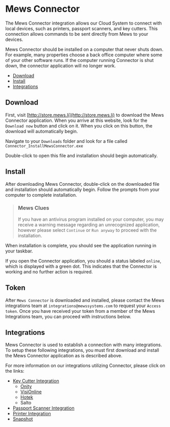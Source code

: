 # Mews Connector

The Mews Connector integration allows our Cloud System to connect with local devices, such as printers, passport scanners, and key cutters. This connection allows commands to be sent directly from Mews to your devices.

Mews Connector should be installed on a computer that never shuts down. For example, many properties choose a back office computer where some of your other software runs. If the computer running Connector is shut down, the connector application will no longer work.

* [Download](mews-connector.md#download)
* [Install](mews-connector.md#install)
* [Integrations](mews-connector.md#integrations)

## Download

First, visit [http://store.mews.li](http://store.mews.li) to download the Mews Connector application. When you arrive at this website, look for the `Download now` button and click on it. When you click on this button, the download will automatically begin.

Navigate to your `Downloads` folder and look for a file called `Connector_InstallMewsConnector.exe`

Double-click to open this file and installation should begin automatically.

## Install

After downloading Mews Connector, double-click on the downloaded file and installation should automatically begin. Follow the prompts from your computer to complete installation.

> ### Mews Clues
>
> If you have an antivirus program installed on your computer, you may receive a warning message regarding an unrecognized application, however please select `Continue` or `Run anyway` to proceed with the installation.

When installation is complete, you should see the application running in your taskbar.

If you open the Connector application, you should a status labeled `online`, which is displayed with a green dot. This indicates that the Connector is working and no further action is required.

## Token

After `Mews Connector` is downloaded and installed, please contact the Mews integrations team at `integrations@mewssystems.com` to request your `Access token`. Once you have received your token from a member of the Mews Integrations team, you can proceed with instructions below.

## Integrations

Mews Connector is used to establish a connection with many integrations. To setup these following integrations, you must first download and install the Mews Connector application as is described above.

For more information on our integrations utilizing Connector, please click on the links:

* [Key Cutter Integration](key-cutter-integration/)
  * [Onity](key-cutter-integration/onity.md)
  * [VisiOnline](key-cutter-integration/visionline.md)
  * [Hotek](key-cutter-integration/hotek.md)
  * Salto
* [Passport Scanner Integration](passport-scanner-integration.md)
* [Printer Integration](printer-integration.md)
* [Snapshot](https://github.com/mews-systems/commander-guide/tree/aba4aad5c9d2bc8ec74b2a6c202f25d981c8b45b/settings/integrations/create-an-integration/facility-management/mews-connector/snapshot.md)

